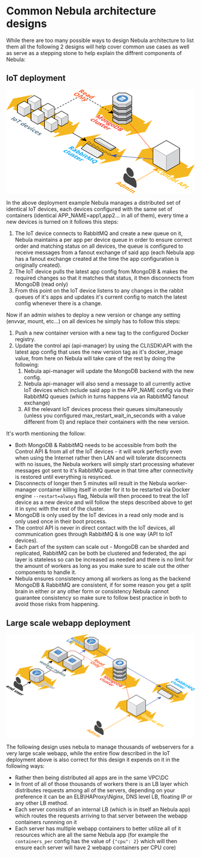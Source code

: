 # Common Nebula architecture designs

While there are too many possible ways to design Nebula architecture to list them all the following 2 designs will help cover common use cases as well as serve as a stepping stone to help explain the diffrent components of Nebula:

## IoT deployment
![example nebula architecture](cloudcraft%20-%20nebula%20-%20IoT.png "example nebula architecture")

In the above deployment example Nebula manages a distributed set of identical IoT devices, each devices configured with the same set of containers (identical APP_NAME=app1,app2... in all of them), every time a new devices is turned on it follows this steps:

1. The IoT device connects to RabbitMQ and create a new queue on it, Nebula maintains a per app per device queue in order to ensure correct order and matching status on all devices, the queue is configured to receive messages from a fanout exchange of said app (each Nebula app has a fanout exchange created at the time the app configuration is originally created). 
2. The IoT device pulls the latest app config from MongoDB & makes the required changes so that it matches that status, it then disconnects from MongoDB (read only)
3. From this point on the IoT device listens to any changes in the rabbit queues of it's apps and updates it's current config to match the latest config whenever there is a change.

Now if an admin wishes to deploy a new version or change any setting (envvar, mount, etc...) on all devices he simply has to follow this steps:

1. Push a new container version with a new tag to the configured Docker registry.
2. Update the control api (api-manager) by using the CLI\SDK\API with the latest app config that uses the new version tag as it's docker_image value, from here on Nebula will take care of the rest by doing the following:
    1. Nebula api-manager will update the MongoDB backend with the new config.
    2. Nebula api-manager will also send a message to all currently active IoT devices which include said app in the APP_NAME config via their RabbitMQ queues (which in turns happens via an RabbitMQ fanout exchange)
    3. All the relevant IoT devices process their queues simultaneously (unless you configured max_restart_wait_in_seconds with a value different from 0) and replace their containers with the new version.

It's worth mentioning the follow:

* Both MongoDB & RabbitMQ needs to be accessible from both the Control API & from all of the IoT devices - it will work perfectly even when using the Internet rather then LAN and will tolerate disconnects with no issues, the Nebula workers will simply start processing whatever messages got sent to it's RabbitMQ queue in that time after connectivity is restored until everything is resynced.
* Disconnects of longer then 5 minutes will result in the Nebula worker-manager container killing itself in order for it to be restarted via Docker engine `--restart=always` flag, Nebula will then proceed to treat the IoT device as a new device and will follow the steps described above to get it in sync with the rest of the cluster.
* MongoDB is only used by the IoT devices in a read only mode and is only used once in their boot process.
* The control API is never in direct contact with the IoT devices, all communication goes through RabbitMQ & is one way (API to IoT devices).
* Each part of the system can scale out - MongoDB can be sharded and replicated, RabbitMQ can be both be clustered and federated, the api layer is stateless so can be increased as needed and there is no limit for the amount of workers as long as you make sure to scale out the other components to handle it.
* Nebula ensures consistency among all workers as long as the backend MongoDB & RabbitMQ are consistent, if for some reason you get a split brain in either or any other form or consistency Nebula cannot guarantee consistency so make sure to follow best practice in both to avoid those risks from happening.  

## Large scale webapp deployment
![example nebula architecture](cloudcraft%20-%20nebula.png "example nebula architecture")

The following design uses nebula to manage thousands of webservers for a very large scale webapp, while the entire flow described in the IoT deployment above is also correct for this design it expends on it in the following ways:

* Rather then being distributed all apps are in the same VPC\DC
* In front of all of those thousands of workers there is an LB layer which distributes requests among all of the servers, depending on your preference it can be an ELB\HAProxy\Nginx, DNS level LB, floating IP or any other LB method.
* Each server consists of an internal LB (which is in itself an Nebula app) which routes the requests arriving to that server between the webapp containers runnning on it
* Each server has multiple webapp containers to better utilize all of it resources which are all the same Nebula app (for example the `containers_per` config has the value of `{"cpu": 2}` which will then ensure each server will have 2 webapp containers per CPU core)
